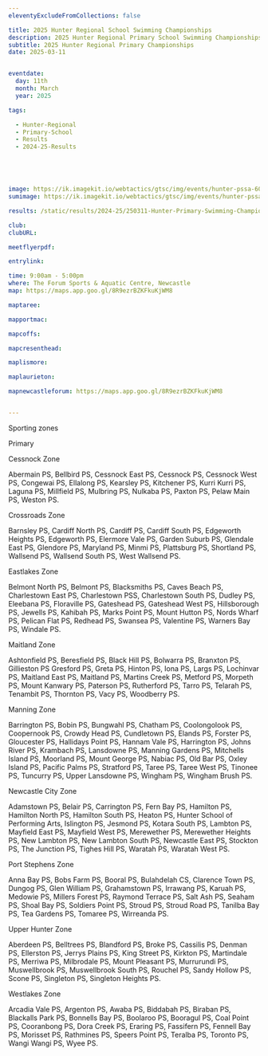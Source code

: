 ```yaml
---
eleventyExcludeFromCollections: false

title: 2025 Hunter Regional School Swimming Championships
description: 2025 Hunter Regional Primary School Swimming Championships
subtitle: 2025 Hunter Regional Primary Championships
date: 2025-03-11


eventdate:
  day: 11th
  month: March
  year: 2025

tags:

  - Hunter-Regional
  - Primary-School
  - Results
  - 2024-25-Results





image: https://ik.imagekit.io/webtactics/gtsc/img/events/hunter-pssa-600x400.jpg
sumimage: https://ik.imagekit.io/webtactics/gtsc/img/events/hunter-pssa-400x600.jpg

results: /static/results/2024-25/250311-Hunter-Primary-Swimming-Championships-results.pdf

club: 
clubURL: 

meetflyerpdf: 

entrylink:

time: 9:00am - 5:00pm
where: The Forum Sports & Aquatic Centre, Newcastle
map: https://maps.app.goo.gl/8R9ezrBZKFkuKjWM8

maptaree: 

mapportmac:

mapcoffs:

mapcresenthead:

maplismore: 

maplaurieton: 

mapnewcastleforum: https://maps.app.goo.gl/8R9ezrBZKFkuKjWM8


---
```



Sporting zones

Primary

Cessnock Zone

Abermain PS, Bellbird PS, Cessnock East PS, Cessnock PS, Cessnock West PS, Congewai PS, Ellalong PS, Kearsley PS, Kitchener PS, Kurri Kurri PS, Laguna PS, Millfield PS, Mulbring PS, Nulkaba PS, Paxton PS, Pelaw Main PS, Weston PS.

Crossroads Zone

Barnsley PS, Cardiff North PS, Cardiff PS, Cardiff South PS, Edgeworth Heights PS, Edgeworth PS, Elermore Vale PS, Garden Suburb PS, Glendale East PS, Glendore PS, Maryland PS, Minmi PS, Plattsburg PS, Shortland PS, Wallsend PS, Wallsend South PS, West Wallsend PS.

Eastlakes Zone

Belmont North PS, Belmont PS, Blacksmiths PS, Caves Beach PS, Charlestown East PS, Charlestown PSS, Charlestown South PS, Dudley PS, Eleebana PS, Floraville PS, Gateshead PS, Gateshead West PS, Hillsborough PS, Jewells PS, Kahibah PS, Marks Point PS, Mount Hutton PS, Nords Wharf PS, Pelican Flat PS, Redhead PS, Swansea PS,
Valentine PS, Warners Bay PS, Windale PS.

Maitland Zone

Ashtonfield PS, Beresfield PS, Black Hill PS, Bolwarra PS, Branxton PS, Gillieston PS
Gresford PS, Greta PS, Hinton PS, Iona PS, Largs PS, Lochinvar PS, Maitland East PS, Maitland PS, Martins Creek PS, Metford PS, Morpeth PS, Mount Kanwary PS, Paterson PS, Rutherford PS, Tarro PS, Telarah PS, Tenambit PS, Thornton PS, Vacy PS, Woodberry PS.

Manning Zone

Barrington PS, Bobin PS, Bungwahl PS, Chatham PS, Coolongolook PS, Coopernook PS, Crowdy Head PS, Cundletown PS, Elands PS, Forster PS, Gloucester PS, Hallidays Point PS, Hannam Vale PS, Harrington PS, Johns River PS, Krambach PS, Lansdowne PS, Manning Gardens PS, Mitchells Island PS, Moorland PS, Mount George PS, Nabiac PS, Old Bar PS, Oxley Island PS, Pacific Palms PS, Stratford PS, Taree PS, Taree West PS, Tinonee PS, Tuncurry PS, Upper Lansdowne PS, Wingham PS, Wingham Brush PS.

Newcastle City Zone

Adamstown PS, Belair PS, Carrington PS, Fern Bay PS, Hamilton PS, Hamilton North PS, Hamilton South PS, Heaton PS, Hunter School of Performing Arts, Islington PS, Jesmond PS, Kotara South PS, Lambton PS, Mayfield East PS, Mayfield West PS, Merewether PS, Merewether Heights PS, New Lambton PS, New Lambton South PS, Newcastle East PS, Stockton PS, The Junction PS, Tighes Hill PS, Waratah PS, Waratah West PS.

Port Stephens Zone

Anna Bay PS, Bobs Farm PS, Booral PS, Bulahdelah CS, Clarence Town PS, Dungog PS, Glen William PS, Grahamstown PS, Irrawang PS, Karuah PS, Medowie PS, Millers Forest PS, Raymond Terrace PS, Salt Ash PS, Seaham PS, Shoal Bay PS, Soldiers Point PS, Stroud PS, Stroud Road PS, Tanilba Bay PS, Tea Gardens PS, Tomaree PS, Wirreanda PS.

Upper Hunter Zone

Aberdeen PS, Belltrees PS, Blandford PS, Broke PS, Cassilis PS, Denman PS, Ellerston PS, Jerrys Plains PS, King Street PS, Kirkton PS, Martindale PS, Merriwa PS, Milbrodale PS, Mount Pleasant PS, Murrurundi PS, Muswellbrook PS, Muswellbrook South PS, Rouchel PS, Sandy Hollow PS, Scone PS, Singleton PS, Singleton Heights PS.

Westlakes Zone

Arcadia Vale PS, Argenton PS, Awaba PS, Biddabah PS, Biraban PS, Blackalls Park PS, Bonnells Bay PS, Boolaroo PS, Booragul PS, Coal Point PS, Cooranbong PS, Dora Creek PS, Eraring PS, Fassifern PS, Fennell Bay PS, Morisset PS, Rathmines PS, Speers Point PS, Teralba PS, Toronto PS, Wangi Wangi PS, Wyee PS.